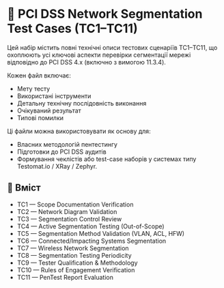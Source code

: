 
# 📘 PCI DSS Network Segmentation Test Cases (TC1–TC11)

Цей набір містить повні технічні описи тестових сценаріїв TC1–TC11, що охоплюють усі ключові аспекти перевірки сегментації мережі відповідно до PCI DSS 4.x (включно з вимогою 11.3.4).

Кожен файл включає:
- Мету тесту
- Використані інструменти
- Детальну технічну послідовність виконання
- Очікуваний результат
- Типові помилки

Ці файли можна використовувати як основу для:
- Власних методологій пентестингу
- Підготовки до PCI DSS аудитів
- Формування чеклістів або test-case наборів у системах типу Testomat.io / XRay / Zephyr.

## 🔖 Вміст
- TC1 — Scope Documentation Verification
- TC2 — Network Diagram Validation
- TC3 — Segmentation Control Review
- TC4 — Active Segmentation Testing (Out-of-Scope)
- TC5 — Segmentation Method Validation (VLAN, ACL, HFW)
- TC6 — Connected/Impacting Systems Segmentation
- TC7 — Wireless Network Segmentation
- TC8 — Segmentation Testing Periodicity
- TC9 — Tester Qualification & Methodology
- TC10 — Rules of Engagement Verification
- TC11 — PenTest Report Evaluation
